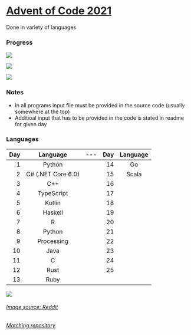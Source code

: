# [Advent of Code 2021](https://adventofcode.com/2021/about)
Done in variety of languages

### Progress
![](https://img.shields.io/badge/days%20completed%20📅-15-blue)

![](https://img.shields.io/badge/stars%20⭐-30-yellow)

![](https://img.shields.io/badge/languages%20💬-14-red)

### Notes
* In all programs input file must be provided in the source code (usually somewhere at the top)
* Additioal input that has to be provided in the code is stated in readme for given day

### Languages

| Day | Language | --- | Day | Language |
|----:|:--------:|:---:|----:|:--------:|
|1|Python||14|Go|
|2|C# (.NET Core 6.0)||15|Scala|
|3|C++||16||
|4|TypeScript||17||
|5|Kotlin||18||
|6|Haskell||19||
|7|R||20||
|8|Python||21||
|9|Processing||22||
|10|Java||23||
|11|C||24||
|12|Rust||25||
|13|Ruby|

![](https://i.redd.it/nx0xene4l1281.png)

###### [Image source: Reddit](https://www.reddit.com/r/Padoru/comments/r322tw/viego_padoru_league_of_legends/)

###### [Matching repository](https://github.com/Xerisu/Advent-of-Code)
